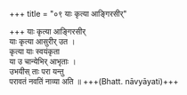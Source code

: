 +++
title = "०९ याः कृत्या आङ्गिरसीर्"

+++
याः कृत्या आङ्गिरसीर्  
याः कृत्या आसुरीर् उत ।  
कृत्या याः स्वयंकृता  
या उ चान्येभिर् आभृताः ।  
उभयीस् ताः परा यन्तु  
परावतं नवतिं नाव्या अति ॥ +++(Bhatt. nāvyāyati)+++